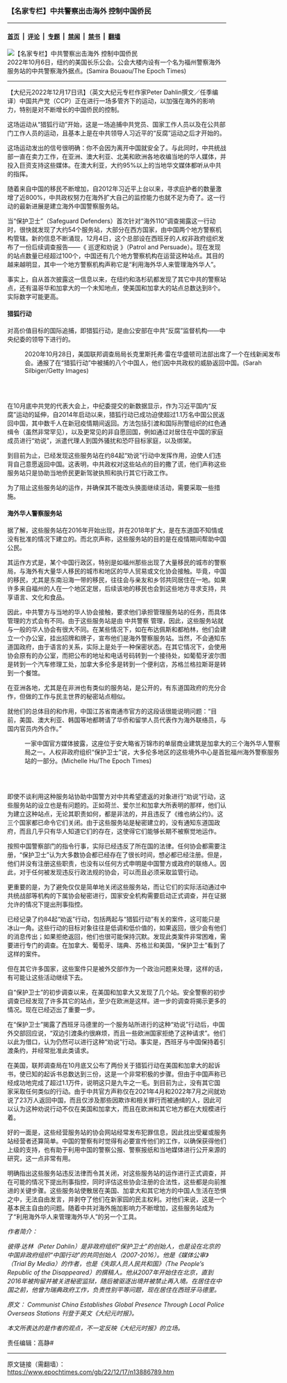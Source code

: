 ### 【名家专栏】中共警察出击海外 控制中国侨民

---

#### [首页](../../../..?n13886789) &nbsp;|&nbsp; [评论](../../../../../epoch-comment?n13886789) &nbsp;|&nbsp; [专题](../../../../../epoch-special?n13886789) &nbsp;|&nbsp; [禁闻](../../../../../epoch-news?n13886789) &nbsp;|&nbsp; [禁书](../../../../../books?n13886789) &nbsp;|&nbsp; [翻墙](https://github.com/gfw-breaker/nogfw/blob/master/README.md?n13886789)


<div><img alt="【名家专栏】中共警察出击海外 控制中国侨民" class="attachment-djy_600_400 size-djy_600_400 wp-post-image" src="https://i.epochtimes.com/assets/uploads/2022/12/id13886798-10062022-DSC03862-700x420-600x400.jpg"/>
<div class="caption">
 2022年10月6日，纽约的美国长乐公会。公会大楼内设有一个名为福州警察海外服务站的中共警察海外据点。(Samira Bouaou/The Epoch Times)
</div></div><hr/><div class="post_content" id="artbody" itemprop="articleBody">
 <!-- article content begin -->
 <p>
  【大纪元2022年12月17日讯】（英文大纪元专栏作家Peter Dahlin撰文／任季编译）中国共产党（CCP）正在进行一场多管齐下的运动，以加强在海外的影响力，特别是对不断增长的中国侨民的控制。
 </p>
 <p>
  这场运动从“猎狐行动”开始，这是一场追捕中共党员、国家工作人员以及在公共部门工作人员的运动，且基本上是在中共领导人习近平的“反腐”运动之后才开始的。
 </p>
 <p>
  这场运动发出的信号很明确：你不会因为离开中国就安全了。与此同时，中共统战部一直在卖力工作，在亚洲、澳大利亚、北美和欧洲各地收编当地的华人媒体，并投入巨资支持这些媒体。在澳大利亚，大约95%以上的当地华文媒体都听从中共的指挥。
 </p>
 <p>
  随着来自中国的移民不断增加，自2012年习近平上台以来，寻求庇护者的数量激增了近800%，中共政权努力在海外扩大自己的监控能力也就不足为奇了。这一行动的最新进展是建立海外中国警察服务站。
 </p>
 <p>
  当“保护卫士”（Safeguard Defenders）首次针对“海外110”调查揭露这一行动时，很快就发现了大约54个服务站，大部分在西方国家，由中国两个地方警察机构管辖。新的信息不断涌现，12月4日，这个总部设在西班牙的人权非政府组织发布了一份后续调查报告——《
  <ok href="https://safeguarddefenders.com/en/blog/patrol-and-persuade-follow-110-overseas-investigation">
   巡逻和劝说
  </ok>
  》（Patrol and Persuade）。现在发现的站点数量已经超过100个，中国还有几个地方警察机构在运营这种站点。其目的越来越明显，其中一个地方警察机构声称它是“利用海外华人来管理海外华人”。
 </p>
 <p>
  事实上，自从首次披露这一信息以来，在纽约和洛杉矶都发现了其它中共的警察站点，还有温哥华和加拿大的一个未知地点，使美国和加拿大的站点总数达到8个。实际数字可能更高。
 </p>
 <h4>
  猎狐行动
 </h4>
 <p>
  对高价值目标的国际追捕，即猎狐行动，是由公安部在中共“反腐”监督机构——中央纪委的领导下进行的。
 </p>
 <figure aria-describedby="caption-attachment-13886799" class="wp-caption aligncenter" id="attachment_13886799" style="width: 600px">
  <ok href="https://i.epochtimes.com/assets/uploads/2022/12/id13886799-FBI-Fox-Hunt-GettyImages-1229326342-1200x800.jpg" target="_blank">
   <img alt="" class="size-large wp-image-13886799" src="https://i.epochtimes.com/assets/uploads/2022/12/id13886799-FBI-Fox-Hunt-GettyImages-1229326342-1200x800-600x400.jpg"/>
  </ok>
  <br/><figcaption class="wp-caption-text" id="caption-attachment-13886799">
   2020年10月28日，美国联邦调查局局长克里斯托弗‧雷在华盛顿司法部出席了一个在线新闻发布会。通报了在“猎狐行动”中被捕的八个中国人，他们因中共政权的威胁返回中国。(Sarah Silbiger/Getty Images)
  </figcaption><br/>
 </figure><br/>
 <p>
  在10月底中共党的代表大会上，中纪委提交的新数据显示，作为习近平国内“反腐”运动的延伸，自2014年启动以来，猎狐行动已成功迫使超过1.1万名中国公民返回中国，其中数千人在新冠疫情期间返回。方法包括引渡和国际刑警组织的红色通缉令（虽然非常罕见），以及更常见的非自愿回国，例如通过对居住在中国的家庭成员进行“劝说”，派遣代理人到国外骚扰和恐吓目标家庭，以及绑架。
 </p>
 <p>
  到目前为止，已经发现这些服务站在约84起“劝说”行动中发挥作用，迫使人们违背自己意愿返回中国。这表明，中共政权对这些站点的目的撒了谎，他们声称这些服务站只是协助当地侨民更新驾驶执照和执行其它行政工作。
 </p>
 <p>
  为了阻止这些服务站的运作，并确保其不能改头换面继续活动，需要采取一些措施。
 </p>
 <h4>
  海外华人警察服务站
 </h4>
 <p>
  据了解，这些服务站在2016年开始出现，并在2018年扩大，是在东道国不知情或没有批准的情况下建立的。而北京声称，这些服务站的目的是在疫情期间帮助中国公民。
 </p>
 <p>
  其运作方式是，某个中国行政区，特别是如福州那些出现了大量移民的城市的警察局，与海外有大量华人移民的城市和地区的华人贸易或文化协会接触。毕竟，中国的移民，尤其是东南沿海一带的移民，往往会与亲友和乡邻共同居住在一地。如果许多来自福州的人在一个地区定居，后续该地的移民也会到这些地方寻求支持，共享语言、文化和食品。
 </p>
 <p>
  因此，中共警方与当地的华人协会接触，要求他们承担管理服务站的任务，而具体管理的方式会有不同。由于这些服务站是由
  <ok href="https://www.epochtimes.com/gb/tag/%E4%B8%AD%E5%85%B1%E8%AD%A6%E5%AF%9F.html">
   中共警察
  </ok>
  管理，因此，这些服务站就与一般的华人协会有很大不同。在某些情况下，如在布达佩斯和都柏林，他们会建立一个办公室，挂出招牌和牌子，宣布他们是海外警察服务站。当然，不会通知东道国政府，由于语言的关系，实际上是处于一种保密状态。在其它情况下，会使用协会原有的办公室，而把公布的地址和电话号码转到一个接待处，如葡萄牙波尔图是转到一个汽车修理工处，加拿大多伦多是转到一个便利店，苏格兰格拉斯哥是转到一个餐馆。
 </p>
 <p>
  在亚洲各地，尤其是在非洲也有类似的服务站，是公开的，有东道国政府的充分合作，但做的工作与民主世界的秘密站点相似。
 </p>
 <p>
  就他们的总体目的和作用，中国江苏省南通市官方的这段话很能说明问题：“目前，美国、澳大利亚、韩国等地都聘请了华侨和留学人员代表作为海外联络员，与国内官员内外合作。”
 </p>
 <figure aria-describedby="caption-attachment-13886800" class="wp-caption aligncenter" id="attachment_13886800" style="width: 600px">
  <ok href="https://i.epochtimes.com/assets/uploads/2022/12/id13886800-rsz_id13838307-dsc00066-1200x900.jpg" target="_blank">
   <img alt="" class="size-large wp-image-13886800" src="https://i.epochtimes.com/assets/uploads/2022/12/id13886800-rsz_id13838307-dsc00066-1200x900-600x450.jpg"/>
  </ok>
  <br/><figcaption class="wp-caption-text" id="caption-attachment-13886800">
   一家中国官方媒体披露，这座位于安大略省万锦市的单层商业建筑是加拿大的三个海外华人警察局之一。人权非政府组织“保护卫士”说，大多伦多地区的这些境外中心是首批福州海外警察服务站的一部分。(Michelle Hu/The Epoch Times)
  </figcaption><br/>
 </figure><br/>
 <p>
  即使不谈利用这种服务站协助中国警方对中共希望遣返的对象进行“劝说”行动，这些服务站的设立也是有问题的。正如荷兰、爱尔兰和加拿大所表明的那样，他们认为建立这种站点，无论其职责如何，都是非法的，并且违反了《维也纳公约》。这三个国家都已命令它们关闭。由于这些服务站是秘密建立的，没有通知东道国政府，而且几乎只有华人知道它们的存在，这使得它们能够长期不被察觉地运作。
 </p>
 <p>
  按照中国警察部门的指令行事，实际已经违反了所在国的法律。任何协会都需要注册，“保护卫士”认为大多数协会都已经存在了很长时间，想必都已经注册。但是，他们并没有注册这些职责，也没有以任何方式申明是中国警方或政府的联络人。因此，对于任何被发现违反行政法规的协会，可以而且必须采取监管行动。
 </p>
 <p>
  更重要的是，为了避免仅仅是简单地关闭这些服务站，而让它们的实际活动通过中共统战部等机构的下属协会秘密进行，国家安全机构需要启动正式调查，并在证据允许的情况下提出刑事指控。
 </p>
 <p>
  已经记录了约84起“劝返”行动，包括两起与“猎狐行动”有关的案件，这可能只是冰山一角。这些行动的目标对象往往是低调和低价值的，如果返回，很少会有他们的消息传出；如果拒绝返回，他们也很可能保持沉默。发现此类案件非常困难，需要进行专门的调查。在加拿大、葡萄牙、瑞典、苏格兰和美国，“保护卫士”看到了这样的案件。
 </p>
 <p>
  但在其它许多国家，这些案件只是被外交部作为一个政治问题来处理，这样的话，有可能让这些活动继续下去。
 </p>
 <p>
  自“保护卫士”的初步调查以来，在美国和加拿大又发现了几个站。安全警察的初步调查已经发现了许多其它的站点，至少在欧洲是这样。进一步的调查将揭示更多的情况。现在已经迈出了重要一步。
 </p>
 <p>
  在“保护卫士”揭露了西班牙马德里的一个服务站所进行的这种“劝说”行动后，中国外交部回应说，“双边引渡条约很麻烦，而且一些欧洲国家拒绝了这种请求”。他们以此为借口，认为仍然可以进行这种“劝说”行动。事实是，西班牙与中国保持着引渡条约，并经常批准此类请求。
 </p>
 <p>
  在美国，联邦调查局在10月底又公布了两份关于猎狐行动在美国和加拿大的起诉书，使已知的起诉书总数达到三份，这是一个非常积极的步骤。但由于中国声称已经成功地完成了超过1.1万件，说明这只是九牛之一毛。到目前为止，没有其它国家采取任何类似的行动。由于中共官方声称仅在2021年4月和2022年7月之间就劝说了23万人返回中国，而且仅涉及那些因欺诈和相关罪行而被通缉的人，因此可以认为这种劝说行动不仅在美国和加拿大，而且在欧洲和其它地方都在大规模进行着。
 </p>
 <p>
  好的一面是，这些经营服务站的协会网站经常发布犯罪信息，因此找出受雇或服务站经营者还算简单。中国的警察有时觉得有必要宣传他们的工作，以确保获得他们上级的支持，也有助于利用中国的警察公报、警察报纸和当地媒体进行公开来源的研究，这一点非常有用。
 </p>
 <p>
  明确指出这些服务站违反法律而令其关闭，对这些服务站的运作进行正式调查，并在可能的情况下提出刑事指控，同时评估这些协会注册的合法性，这些都是向前推进的关键步骤。这些服务站使散居在美国、加拿大和其它地方的中国人生活在恐惧之中，无法自由发言，并剥夺了他们在新家园的民主权利。对他们来说，这是一个基本民主自由的问题。随着中共对海外施加影响力不断增加，这些服务站成为了“利用海外华人来管理海外华人”的另一个工具。
 </p>
 <p>
  <em>
   作者简介：
  </em>
 </p>
 <p>
  <em>
   彼得‧达林（Peter Dahlin）是非政府组织“保护卫士”的创始人，也是设在北京的中国非政府组织“中国行动”的共同创始人（2007-2016）。他是《媒体公审》（Trial By Media）的作者，也是《失踪人员人民共和国》（The People’s Republic of the Disappeared）的撰稿人。他从2007年开始住在北京，直到2016年被拘留并被关进秘密监狱，随后被驱逐出境并被禁止再入境。在居住在中国之前，他曾为瑞典政府工作，负责性别平等问题，现在居住在西班牙马德里。
  </em>
 </p>
 <p>
  <em>
   原文：
   <ok href="https://www.theepochtimes.com/communist-china-establishes-global-presence-through-local-police-overseas-stations_4914412.html" rel="noopener noreferrer" target="_blank">
    Communist China Establishes Global Presence Through Local Police Overseas Stations
   </ok>
   刊登于英文《大纪元时报》。
  </em>
 </p>
 <p>
  <em>
   本文所表达的是作者的观点，不一定反映《大纪元时报》的立场。
  </em>
 </p>
 <p>
  责任编辑：高静#
 </p>
 <!-- article content end -->
 <div id="below_article_ad">
 </div>
</div>


---

原文链接（需翻墙）：https://www.epochtimes.com/gb/22/12/17/n13886789.htm